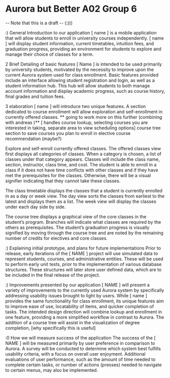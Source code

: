 # Aurora but Better A02 Group 6

-- Note that this is a draft -- (:)))

:) General Introduction to our application
[ name ] is a mobile application that will allow students to enroll in university courses independently. [ name ] will display student information, current timetables, intuition fees, and graduation progress, providing an environment for students to explore and manage their choice of classes for a term.
 
2 Brief Detailing of basic features
[ Name ] is intended to be used primarily by university students, motivated by the necessity to improve upon the current Aurora system used for class enrollment. Basic features provided include an interface allowing student registration and login, as well as a student information hub. This hub will allow students to both manage account information and display academic progress, such as course history, final grades and tuition fees. 

3 elaboration
[ name ] will introduce two unique features. A section dedicated to course enrollment will allow exploration and self-enrollment in currently offered classes. ** going to work more on this further (combining with andreas )** [ handles course lookup, selecting courses you are interested in taking, separate area to view scheduling options]
course tree
section to save courses you plan to enroll in
elective course recommendation (maybe?)

Explore and self-enroll currently offered classes. The offered classes view first displays all categories of classes. When a category is chosen, a list of classes under that category appears. Classes will include the class name, section, instructor, class time, and cost. The student is able to enroll in a class if it does not have time conflicts with other classes and if they have met the prerequisites for the classes. Otherwise, there will be a visual signifier indicating that they cannot take these classes.

The class timetable displays the classes that a student is currently enrolled in as a day or week view. The day view sorts the classes from earliest to the latest and displays them as a list. The week view will display the classes under each day side by side.

The course tree displays a graphical view of the core classes in the student’s program. Branches will indicate what classes are required by the others as prerequisites. The student’s graduation progress is visually signified by moving through the course tree and are noted by the remaining number of credits for electives and core classes.


:) Explaining initial prototype, and plans for future implementations
Prior to release, early iterations of the [ NAME ] project will use simulated data to represent students, courses, and administrative entities. These will be used to perform early unit tests, prior to the implementation of various database structures. These structures will later store user defined data, which are to be included in the final release of the project. 
 
:)  Improvements presented by our application
[ NAME ] will present a variety of improvements to the currently used Aurora system by specifically addressing usability issues brought to light by users. While [ name ] provides the same functionality for class enrollment, its unique features aim to improve ease of use, locatability of items, and quicker completion of tasks. The intended design direction will combine lookup and enrollment in one feature, providing a more simplified workflow in contrast to Aurora. The addition of a course tree will assist in the visualization of degree completion, [why specifically this is useful]

:0 How we will measure success of the application
The success of the [ NAME ] will be measured primarily by user preference in comparison to Aurora. A survey will be conducted to determine which system best fulfills usability criteria, with a focus on overall user enjoyment. Additional evaluations of user performance, such as the amount of time needed to complete certain tasks, or number of actions (presses) needed to navigate to certain menus, may also be implemented. 